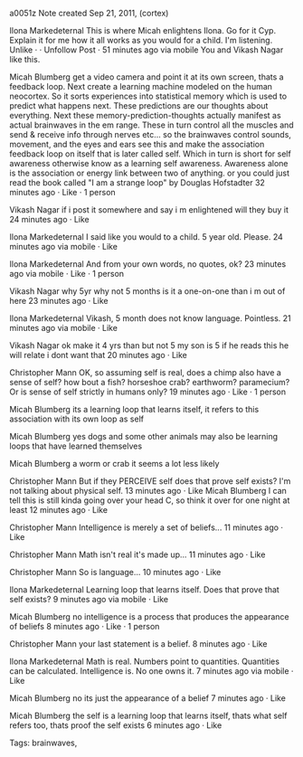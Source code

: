 a0051z
Note created Sep 21, 2011,
(cortex)

Ilona Markedeternal
This is where Micah enlightens Ilona. 
Go for it Cyp. Explain it for me how it all works as you would for a child. I'm listening.
Unlike ·  · Unfollow Post · 51 minutes ago via mobile
You and Vikash Nagar like this.

Micah Blumberg
 get a video camera and point it at its own screen, thats a feedback loop. Next create a learning machine modeled on the human neocortex. So it sorts experiences into statistical memory which is used to predict what happens next. These predictions are our thoughts about everything. Next these memory-prediction-thoughts actually manifest as actual brainwaves in the em range. These in turn control all the muscles and send & receive info through nerves etc... so the brainwaves control sounds, movement, and the eyes and ears see this and make the association feedback loop on itself that is later called self. Which in turn is short for self awareness otherwise know as a learning self awareness. Awareness alone is the association or energy link between two of anything. or you could just read the book called "I am a strange loop" by Douglas Hofstadter
32 minutes ago · Like ·  1 person

Vikash Nagar if i post it somewhere and say i m enlightened will they buy it
24 minutes ago · Like

Ilona Markedeternal I said like you would to a child. 5 year old. Please.
24 minutes ago via mobile · Like

Ilona Markedeternal And from your own words, no quotes, ok?
23 minutes ago via mobile · Like ·  1 person

Vikash Nagar why 5yr why not 5 months is it a one-on-one than i m out of here
23 minutes ago · Like

Ilona Markedeternal Vikash, 5 month does not know language. Pointless.
21 minutes ago via mobile · Like

Vikash Nagar ok make it 4 yrs than but not 5 my son is 5 if he reads this he will relate i dont want that
20 minutes ago · Like

Christopher Mann OK, so assuming self is real, does a chimp also have a sense of self? how bout a fish? horseshoe crab? earthworm? paramecium? Or is sense of self strictly in humans only?
19 minutes ago · Like ·  1 person

Micah Blumberg
 its a learning loop that learns itself, it refers to this association with its own loop as self

Micah Blumberg
yes dogs and some other animals may also be learning loops that have learned themselves

Micah Blumberg
 a worm or crab it seems a lot less likely

Christopher Mann But if they PERCEIVE self does that prove self exists? I'm not talking about physical self.
13 minutes ago · Like
Micah Blumberg
I can tell this is still kinda going over your head C, so think it over for one night at least
12 minutes ago · Like

Christopher Mann Intelligence is merely a set of beliefs...
11 minutes ago · Like

Christopher Mann Math isn't real it's made up...
11 minutes ago · Like

Christopher Mann So is language...
10 minutes ago · Like

Ilona Markedeternal Learning loop that learns itself. Does that prove that self exists?
9 minutes ago via mobile · Like

Micah Blumberg
no intelligence is a process that produces the appearance of beliefs
8 minutes ago · Like ·  1 person

Christopher Mann your last statement is a belief.
8 minutes ago · Like

Ilona Markedeternal Math is real. Numbers point to quantities. Quantities can be calculated. 
Intelligence is. 
No one owns it.
7 minutes ago via mobile · Like

Micah Blumberg
no its just the appearance of a belief
7 minutes ago · Like

Micah Blumberg
the self is a learning loop that learns itself, thats what self refers too, thats proof the self exists
6 minutes ago · Like



Tags:
  brainwaves,

